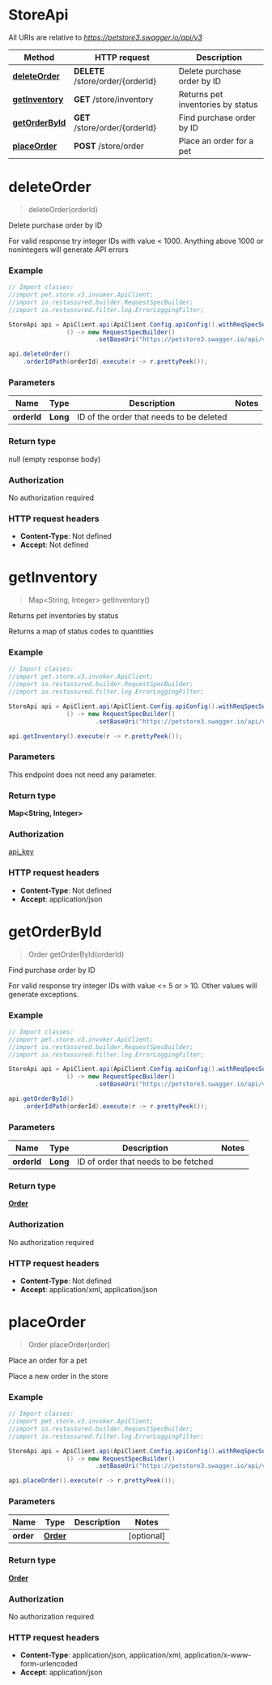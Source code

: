 # StoreApi

All URIs are relative to *https://petstore3.swagger.io/api/v3*

| Method | HTTP request | Description |
|------------- | ------------- | -------------|
| [**deleteOrder**](StoreApi.md#deleteOrder) | **DELETE** /store/order/{orderId} | Delete purchase order by ID |
| [**getInventory**](StoreApi.md#getInventory) | **GET** /store/inventory | Returns pet inventories by status |
| [**getOrderById**](StoreApi.md#getOrderById) | **GET** /store/order/{orderId} | Find purchase order by ID |
| [**placeOrder**](StoreApi.md#placeOrder) | **POST** /store/order | Place an order for a pet |


<a id="deleteOrder"></a>
# **deleteOrder**
> deleteOrder(orderId)

Delete purchase order by ID

For valid response try integer IDs with value &lt; 1000. Anything above 1000 or nonintegers will generate API errors

### Example
```java
// Import classes:
//import pet.store.v3.invoker.ApiClient;
//import io.restassured.builder.RequestSpecBuilder;
//import io.restassured.filter.log.ErrorLoggingFilter;

StoreApi api = ApiClient.api(ApiClient.Config.apiConfig().withReqSpecSupplier(
                () -> new RequestSpecBuilder()
                        .setBaseUri("https://petstore3.swagger.io/api/v3"))).store();

api.deleteOrder()
    .orderIdPath(orderId).execute(r -> r.prettyPeek());
```

### Parameters

| Name | Type | Description  | Notes |
|------------- | ------------- | ------------- | -------------|
| **orderId** | **Long**| ID of the order that needs to be deleted | |

### Return type

null (empty response body)

### Authorization

No authorization required

### HTTP request headers

 - **Content-Type**: Not defined
 - **Accept**: Not defined

<a id="getInventory"></a>
# **getInventory**
> Map&lt;String, Integer&gt; getInventory()

Returns pet inventories by status

Returns a map of status codes to quantities

### Example
```java
// Import classes:
//import pet.store.v3.invoker.ApiClient;
//import io.restassured.builder.RequestSpecBuilder;
//import io.restassured.filter.log.ErrorLoggingFilter;

StoreApi api = ApiClient.api(ApiClient.Config.apiConfig().withReqSpecSupplier(
                () -> new RequestSpecBuilder()
                        .setBaseUri("https://petstore3.swagger.io/api/v3"))).store();

api.getInventory().execute(r -> r.prettyPeek());
```

### Parameters
This endpoint does not need any parameter.

### Return type

**Map&lt;String, Integer&gt;**

### Authorization

[api_key](../README.md#api_key)

### HTTP request headers

 - **Content-Type**: Not defined
 - **Accept**: application/json

<a id="getOrderById"></a>
# **getOrderById**
> Order getOrderById(orderId)

Find purchase order by ID

For valid response try integer IDs with value &lt;&#x3D; 5 or &gt; 10. Other values will generate exceptions.

### Example
```java
// Import classes:
//import pet.store.v3.invoker.ApiClient;
//import io.restassured.builder.RequestSpecBuilder;
//import io.restassured.filter.log.ErrorLoggingFilter;

StoreApi api = ApiClient.api(ApiClient.Config.apiConfig().withReqSpecSupplier(
                () -> new RequestSpecBuilder()
                        .setBaseUri("https://petstore3.swagger.io/api/v3"))).store();

api.getOrderById()
    .orderIdPath(orderId).execute(r -> r.prettyPeek());
```

### Parameters

| Name | Type | Description  | Notes |
|------------- | ------------- | ------------- | -------------|
| **orderId** | **Long**| ID of order that needs to be fetched | |

### Return type

[**Order**](Order.md)

### Authorization

No authorization required

### HTTP request headers

 - **Content-Type**: Not defined
 - **Accept**: application/xml, application/json

<a id="placeOrder"></a>
# **placeOrder**
> Order placeOrder(order)

Place an order for a pet

Place a new order in the store

### Example
```java
// Import classes:
//import pet.store.v3.invoker.ApiClient;
//import io.restassured.builder.RequestSpecBuilder;
//import io.restassured.filter.log.ErrorLoggingFilter;

StoreApi api = ApiClient.api(ApiClient.Config.apiConfig().withReqSpecSupplier(
                () -> new RequestSpecBuilder()
                        .setBaseUri("https://petstore3.swagger.io/api/v3"))).store();

api.placeOrder().execute(r -> r.prettyPeek());
```

### Parameters

| Name | Type | Description  | Notes |
|------------- | ------------- | ------------- | -------------|
| **order** | [**Order**](Order.md)|  | [optional] |

### Return type

[**Order**](Order.md)

### Authorization

No authorization required

### HTTP request headers

 - **Content-Type**: application/json, application/xml, application/x-www-form-urlencoded
 - **Accept**: application/json

